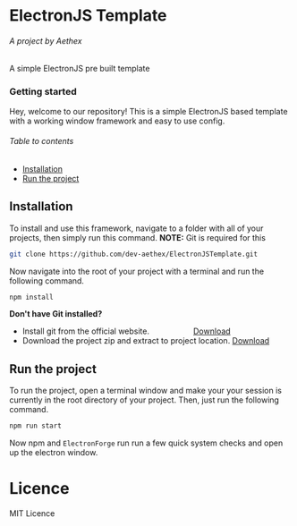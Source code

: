 # ElectronJS Template
###### A project by Aethex

A simple ElectronJS pre built template

### Getting started
Hey, welcome to our repository! This is a simple ElectronJS based template with a working window framework and easy to use config.

###### Table to contents
 - [Installation](#installation)
 - [Run the project](#run-the-project)

## Installation
To install and use this framework, navigate to a folder with all of your projects, then simply run this command.
**NOTE:** Git is required for this
```bash
git clone https://github.com/dev-aethex/ElectronJSTemplate.git
```

Now navigate into the root of your project with a terminal and run the following command.
```bash
npm install
```

**Don't have Git installed?**
 - Install git from the official website.&nbsp;&nbsp;&nbsp;&nbsp;&nbsp;&nbsp;&nbsp;&nbsp;&nbsp;&nbsp;&nbsp;&nbsp;&nbsp;&nbsp;&nbsp;&nbsp;&nbsp;&nbsp;&nbsp; [Download](https://git-scm.com/downloads)
 - Download the project zip and extract to project location. [Download](https://github.com/dev-aethex/ElectronJSTemplate/archive/refs/heads/main.zip)

## Run the project
To run the project, open a terminal window and make your your session is currently in the root directory of your project.
Then, just run the following command.
```bash
npm run start
```

Now npm and `ElectronForge` run run a few quick system checks and open up the electron window.

# Licence
MIT Licence